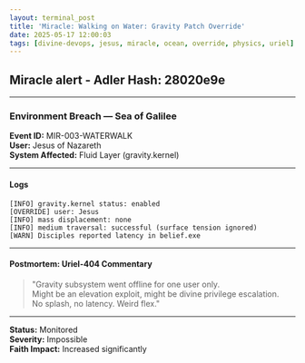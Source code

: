```yaml
---
layout: terminal_post
title: 'Miracle: Walking on Water: Gravity Patch Override'
date: 2025-05-17 12:00:03
tags: [divine-devops, jesus, miracle, ocean, override, physics, uriel]
---
```


## Miracle alert - Adler Hash: 28020e9e

<hr />

### Environment Breach — Sea of Galilee

**Event ID:** MIR-003-WATERWALK  
**User:** Jesus of Nazareth  
**System Affected:** Fluid Layer (gravity.kernel)

---

#### Logs

```
[INFO] gravity.kernel status: enabled
[OVERRIDE] user: Jesus
[INFO] mass displacement: none
[INFO] medium traversal: successful (surface tension ignored)
[WARN] Disciples reported latency in belief.exe
```

---

#### Postmortem: Uriel-404 Commentary

> "Gravity subsystem went offline for one user only.  
> Might be an elevation exploit, might be divine privilege escalation.  
> No splash, no latency. Weird flex."

---

**Status:** Monitored  
**Severity:** Impossible  
**Faith Impact:** Increased significantly
